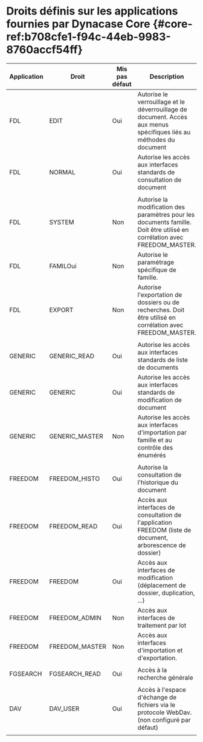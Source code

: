 # Droits définis sur les applications fournies par Dynacase Core {#core-ref:b708cfe1-f94c-44eb-9983-8760accf54ff}


| Application |     Droit      | Mis pas défaut |                                                        Description                                                        |
| ----------- | -------------- | -------------- | ------------------------------------------------------------------------------------------------------------------------- |
| FDL         | EDIT           | Oui            | Autorise le verrouillage et le déverrouillage de document. Accès aux menus spécifiques liés au méthodes du document       |
| FDL         | NORMAL         | Oui            | Autorise les accès aux interfaces standards de consultation de document                                                   |
|             |                |                |                                                                                                                           |
| FDL         | SYSTEM         | Non            | Autorise la modification des paramètres pour les documents famille. Doit être utilisé en corrélation avec FREEDOM_MASTER. |
| FDL         | FAMILOui       | Non            | Autorise le paramétrage spécifique de famille.                                                                            |
| FDL         | EXPORT         | Non            | Autorise l'exportation de dossiers ou de recherches. Doit être utilisé en corrélation avec FREEDOM_MASTER.                |
|             |                |                |                                                                                                                           |
| GENERIC     | GENERIC_READ   | Oui            | Autorise les accès aux interfaces standards de liste de documents                                                         |
| GENERIC     | GENERIC        | Oui            | Autorise les accès aux interfaces standards de modification de document                                                   |
| GENERIC     | GENERIC_MASTER | Non            | Autorise les accès aux interfaces d'importation par famille et au contrôle des énumérés                                   |
|             |                |                |                                                                                                                           |
| FREEDOM     | FREEDOM_HISTO  | Oui            | Autorise la consultation de l'historique du document                                                                      |
| FREEDOM     | FREEDOM_READ   | Oui            | Accès aux interfaces de consultation de l'application FREEDOM (liste de document, arborescence de dossier)                |
| FREEDOM     | FREEDOM        | Oui            | Accès aux interfaces de modification (déplacement de dossier, duplication, ...)                                           |
| FREEDOM     | FREEDOM_ADMIN  | Non            | Accès aux interfaces de traitement par lot                                                                                |
| FREEDOM     | FREEDOM_MASTER | Non            | Accès aux interfaces d'importation et d'exportation.                                                                      |
|             |                |                |                                                                                                                           |
| FGSEARCH    | FGSEARCH_READ  | Oui            | Accès à la recherche générale                                                                                             |
|             |                |                |                                                                                                                           |
| DAV         | DAV_USER       | Oui            | Accès à l'espace d'échange de fichiers via le protocole WebDav. (non configuré par défaut)                                |
|             |                |                |                                                                                                                           |

